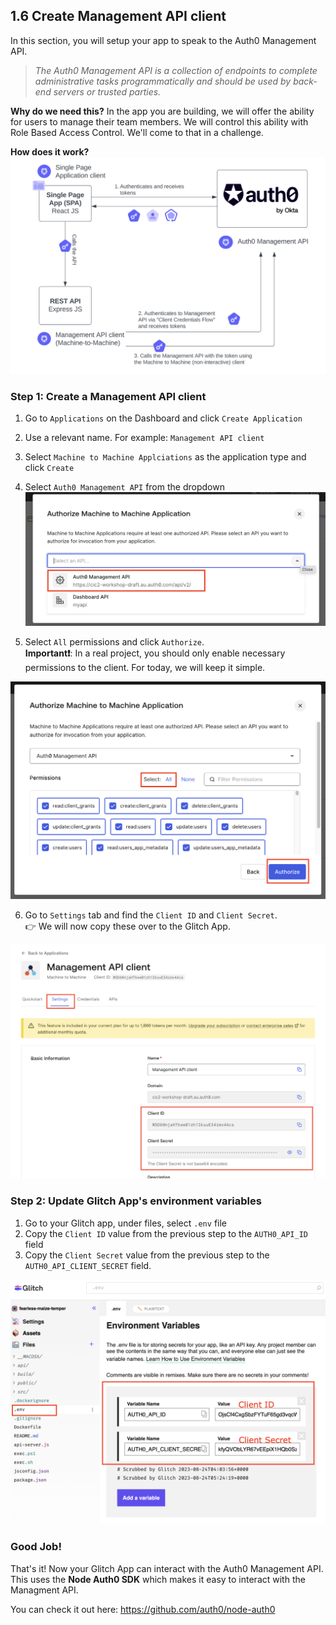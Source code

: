 ## 1.6 Create Management API client

In this section, you will setup your app to speak to the Auth0 Management API.

> _The Auth0 Management API is a collection of endpoints to complete administrative tasks programmatically and should be used by back-end servers or trusted parties._

**Why do we need this?**
In the app you are building, we will offer the ability for users to manage their team members. We will control this ability with Role Based Access Control. We'll come to that in a challenge.


**How does it work?**
⁠
![](https://github.com/lerer/cic2-workshop/blob/main/images/001/diagram.png?raw=true)



### Step 1: Create a Management API client
1. Go to `Applications` on the Dashboard and click `Create Application`
2. Use a relevant name. For example: `Management API client`
3. Select `Machine to Machine Applciations` as the application type and click `Create`
4. Select `Auth0 Management API` from the dropdown
⁠
![](https://github.com/lerer/cic2-workshop/blob/main/images/001/mgmt-api-select.png?raw=true)


5. Select `All` permissions and click `Authorize`.    
   **Important:exclamation:**: In a real project, you should only enable necessary permissions to the client. For today, we will keep it simple.

![](https://github.com/lerer/cic2-workshop/blob/main/images/001/auth-all.png?raw=true)


6. Go to `Settings` tab and find the `Client ID` and `Client Secret`.      
   :point_right: We will now copy these over to the Glitch App.⁠

![](https://github.com/lerer/cic2-workshop/blob/main/images/001/mgmt-api-client-details.png?raw=true)


### Step 2: Update Glitch App's environment variables
1. Go to your Glitch app, under files, select `.env` file
2. Copy the `Client ID` value from the previous step to the `AUTH0_API_ID` field
3. Copy the `Client Secret` value from the previous step to the `AUTH0_API_CLIENT_SECRET` field.

![](https://github.com/lerer/cic2-workshop/blob/main/images/001/glitch-env.png?raw=true)


### Good Job!
That's it! Now your Glitch App can interact with the Auth0 Management API.
⁠This uses the **Node Auth0 SDK** which makes it easy to interact with the Managment API.

⁠You can check it out here: https://github.com/auth0/node-auth0
